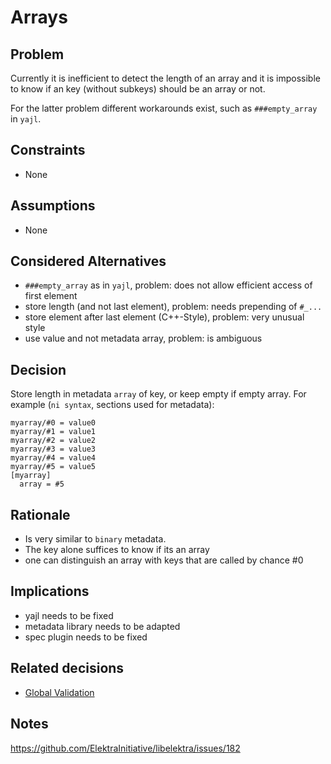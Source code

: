 # Arrays

## Problem

Currently it is inefficient to detect the length of an array and
it is impossible to know if an key (without subkeys) should be
an array or not.

For the latter problem different workarounds exist, such as
`###empty_array` in `yajl`.

## Constraints

- None


## Assumptions

- None


## Considered Alternatives

- `###empty_array` as in `yajl`, problem: does not allow efficient access of first element
- store length (and not last element), problem: needs prepending of `#_...`
- store element after last element (C++-Style), problem: very unusual style
- use value and not metadata array, problem: is ambiguous


## Decision

Store length in metadata `array` of key, or keep empty if empty array.
For example (`ni syntax`, sections used for metadata):

```
myarray/#0 = value0
myarray/#1 = value1
myarray/#2 = value2
myarray/#3 = value3
myarray/#4 = value4
myarray/#5 = value5
[myarray]
  array = #5
```


## Rationale

- Is very similar to `binary` metadata.
- The key alone suffices to know if its an array
- one can distinguish an array with keys that are called by chance #0

## Implications

- yajl needs to be fixed
- metadata library needs to be adapted
- spec plugin needs to be fixed

## Related decisions

- [Global Validation](global_validation.md)


## Notes

https://github.com/ElektraInitiative/libelektra/issues/182
